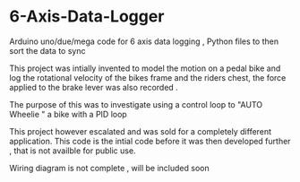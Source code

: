 # 6-Axis-Data-Logger
Arduino uno/due/mega code for 6 axis data logging , Python files to then sort the data to sync


This project was intially invented to model the motion on a pedal bike and log the rotational velocity of
the bikes frame and the riders chest, the force applied to the brake lever was also recorded . 

The purpose of this was to investigate using a control loop to "AUTO Wheelie " a bike with a PID loop

This project however escalated and was sold for a completely different application.
This code is the intial code before it was then developed further , that is not availble for public use.

Wiring diagram is not complete , will be included soon
